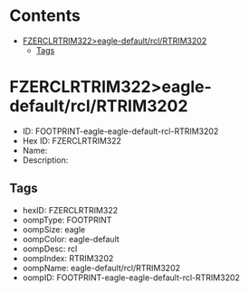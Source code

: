 



Contents
========

* [FZERCLRTRIM322>eagle-default/rcl/RTRIM3202](#fzerclrtrim322eagle-defaultrclrtrim3202)
	* [Tags](#tags)

# FZERCLRTRIM322>eagle-default/rcl/RTRIM3202

- ID: FOOTPRINT-eagle-eagle-default-rcl-RTRIM3202
- Hex ID: FZERCLRTRIM322
- Name: 
- Description: 

## Tags

- hexID: FZERCLRTRIM322
- oompType: FOOTPRINT
- oompSize: eagle
- oompColor: eagle-default
- oompDesc: rcl
- oompIndex: RTRIM3202
- oompName: eagle-default/rcl/RTRIM3202
- oompID: FOOTPRINT-eagle-eagle-default-rcl-RTRIM3202
